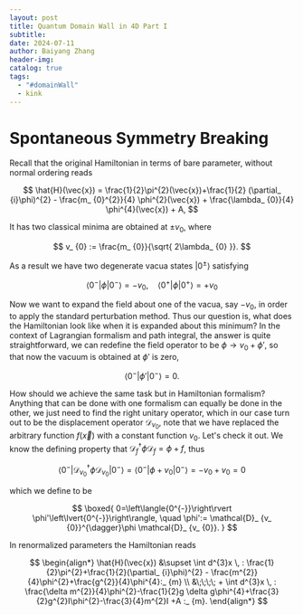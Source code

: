 ```yaml
---
layout: post
title: Quantum Domain Wall in 4D Part I
subtitle: 
date: 2024-07-11
author: Baiyang Zhang
header-img: 
catalog: true
tags:
  - "#domainWall"
  - kink
---
```


# Spontaneous Symmetry Breaking

Recall that the original Hamiltonian in terms of bare parameter, without normal ordering reads

$$
\hat{H}(\vec{x}) = \frac{1}{2}\pi^{2}(\vec{x})+\frac{1}{2} (\partial_ {i}\phi)^{2} - \frac{m_ {0}^{2}}{4} \phi^{2}(\vec{x}) + \frac{\lambda_ {0}}{4} \phi^{4}(\vec{x}) + A, 
$$

It has two classical minima are obtained at $\pm v_ {0}$, where

$$
v_ {0} := \frac{m_ {0}}{\sqrt{ 2\lambda_ {0} }}.
$$

As a result we have two degenerate vacua states $\left\lvert{0^{\pm}}\right\rangle$ satisfying 

$$
\left\langle{0^{-}}\right\rvert \phi \left\lvert{0^{-}}\right\rangle =-v_ {0},\quad  
\left\langle{0^{+}}\right\rvert \phi \left\lvert{0^{+}}\right\rangle =+v_ {0}
$$

Now we want to expand the field about one of the vacua, say $-v_ {0}$, in order to apply the standard perturbation method. Thus our question is, what does the Hamiltonian look like when it is expanded about this minimum? In the context of Lagrangian formalism and path integral, the answer is quite straightforward, we can redefine the field operator to be $\phi\to v_ {0}+\phi'$, so that now the vacuum is obtained at $\phi'$ is zero,

$$
\left\langle{0^{-}}\right\rvert  \phi' \left\lvert{0^{-}}\right\rangle  = 0.
$$

How should we achieve the same task but in Hamiltonian formalism? Anything that can be done with one formalism can equally be done in the other, we just need to find the right unitary operator, which in our case turn out to be the displacement operator $\mathcal{D}_ {v_ {0}}$, note that we have replaced the arbitrary function $f(\vec{x})$ with a constant function $v_ {0}$. Let's check it out. We know the defining property that $\mathcal{D}_ {f}^{\dagger}\phi \mathcal{D}_ {f}=\phi+f$, thus

$$
\left\langle{0^{-}}\right\rvert \mathcal{D}_ {v_ {0}}^{\dagger} \phi \mathcal{D}_ {v_ {0}}\left\lvert{0^{-}}\right\rangle  = \left\langle{0^{-}}\right\rvert \phi+v_ {0}\left\lvert{0^{-}}\right\rangle  = -v_ {0}+v_ {0}=0
$$

which we define to be 

$$
\boxed{ 
0=\left\langle{0^{-}}\right\rvert \phi'\left\lvert{0^{-}}\right\rangle, \quad  \phi':= \mathcal{D}_ {v_ {0}}^{\dagger}\phi \mathcal{D}_ {v_ {0}}.
}
$$







In renormalized parameters the Hamiltonian reads

$$
\begin{align*} 
\hat{H}(\vec{x}) &\supset \int d^{3}x \, : \frac{1}{2}\pi^{2}+\frac{1}{2}(\partial_ {i}\phi)^{2} - \frac{m^{2}}{4}\phi^{2}+\frac{g^{2}}{4}\phi^{4}:_ {m} \\ &\;\;\;\; + \int d^{3}x \, : \frac{\delta m^{2}}{4}\phi^{2}-\frac{1}{2}g \delta g\phi^{4}+\frac{3}{2}g^{2}I\phi^{2}-\frac{3}{4}m^{2}I +A :_ {m}. 
\end{align*}
$$

